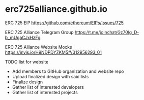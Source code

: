 # erc725alliance.github.io

ERC 725 EIP
https://github.com/ethereum/EIPs/issues/725

ERC 725 Alliance Telegram Group
https://t.me/joinchat/Gz70lg_D-b_mUgaCJxHzFg

ERC 725 Alliance Website Mocks
https://invis.io/H9NDPDYZKM5#/312956293_01

TODO list for website
* Add members to GitHub organization and website repo
* Upload finalized design with said lists
* Finalize design
* Gather list of interested developers
* Gather list of interested projects
